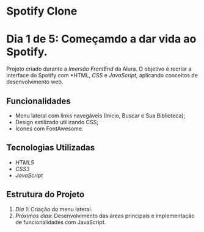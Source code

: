 # Spotify Clone  

# Dia 1 de 5: Começamdo a dar vida ao Spotify.

Projeto criado durante a *Imersão FrontEnd* da Alura. O objetivo é recriar a interface do Spotify com *HTML, *CSS* e *JavaScript*, aplicando conceitos de desenvolvimento web.  

## Funcionalidades  

- Menu lateral com links navegáveis (Início, Buscar e Sua Biblioteca);  
- Design estilizado utilizando CSS;  
- Ícones com FontAwesome.  

## Tecnologias Utilizadas  

- *HTML5*  
- *CSS3*  
- *JavaScript*  

## Estrutura do Projeto  

1. *Dia 1*: Criação do menu lateral.  
2. *Próximos dias*: Desenvolvimento das áreas principais e implementação de funcionalidades com JavaScript.  

